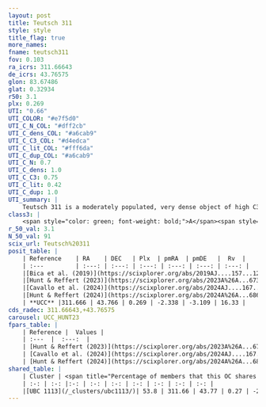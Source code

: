 ```yaml
---
layout: post
title: Teutsch 311
style: style
title_flag: true
more_names: 
fname: teutsch311
fov: 0.103
ra_icrs: 311.66643
de_icrs: 43.76575
glon: 83.67486
glat: 0.32934
r50: 3.1
plx: 0.269
UTI: "0.66"
UTI_COLOR: "#e7f5d0"
UTI_C_N_COL: "#dff2cb"
UTI_C_dens_COL: "#a6cab9"
UTI_C_C3_COL: "#d4edca"
UTI_C_lit_COL: "#fff6da"
UTI_C_dup_COL: "#a6cab9"
UTI_C_N: 0.7
UTI_C_dens: 1.0
UTI_C_C3: 0.75
UTI_C_lit: 0.42
UTI_C_dup: 1.0
UTI_summary: |
    Teutsch 311 is a moderately populated, very dense object of high C3 quality. It is poorly studied in the literature. This object shares a significant percentage of members with a later reported entry.
class3: |
    <span style="color: green; font-weight: bold;">A</span><span style="color: #FFC300; font-weight: bold;">B</span>
r_50_val: 3.1
N_50_val: 91
scix_url: Teutsch%20311
posit_table: |
    | Reference    | RA    | DEC   | Plx  | pmRA  | pmDE   |  Rv  |
    | :---         | :---: | :---: | :---: | :---: | :---: | :---: |
    |[Bica et al. (2019)](https://scixplorer.org/abs/2019AJ....157...12B) | 311.668 | 43.772 | -- | -- | -- | -- |
    |[Hunt & Reffert (2023)](https://scixplorer.org/abs/2023A%26A...673A.114H) | 311.666 | 43.769 | 0.271 | -2.333 | -3.115 | 16.256 |
    |[Cavallo et al. (2024)](https://scixplorer.org/abs/2024AJ....167...12C) | 311.662 | 43.761 | 0.269 | -- | -- | -- |
    |[Hunt & Reffert (2024)](https://scixplorer.org/abs/2024A%26A...686A..42H) | 311.666 | 43.769 | 0.271 | -2.333 | -3.115 | 16.256 |
    | **UCC** |311.666 | 43.766 | 0.269 | -2.338 | -3.109 | 16.33 | 
cds_radec: 311.66643,+43.76575
carousel: UCC_HUNT23
fpars_table: |
    | Reference |  Values |
    | :---  |  :---:  |
    | [Hunt & Reffert (2023)](https://scixplorer.org/abs/2023A%26A...673A.114H) | `AV50=3.766, diffAV50=2.421, MOD50=12.569, logAge50=7.942` |
    | [Cavallo et al. (2024)](https://scixplorer.org/abs/2024AJ....167...12C) | `AV50=3.78, dMod50=12.5, logAge50=8.06, [Fe/H]50=0.15` |
    | [Hunt & Reffert (2024)](https://scixplorer.org/abs/2024A%26A...686A..42H) | `MassJ=882.780` |
shared_table: |
    | Cluster | <span title="Percentage of members that this OC shares with the ones listed">%</span>   | RA   | DEC   | Plx   | pmRA  | pmDE  | Rv | UTI |
    | :-: | :-: |:-: | :-: | :-: | :-: | :-: | :-: | :-: |
    |[UBC 1113](/_clusters/ubc1113/)| 53.8 | 311.66 | 43.77 | 0.27 | -2.32 | -3.09 | 53.21 |0.0 |
---
```

